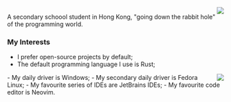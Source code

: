 <img src="https://github-readme-stats.vercel.app/api?username=HTG-YT&theme=darcula&show_icons=true&count_private=true&include_all_commits=true&hide_border=true" align="right"/>

A secondary schoool student in Hong Kong, "going down the rabbit hole" of the programming world.

### My Interests
- I prefer open-source projects by default;
- The default programming language I use is Rust;
<img src="https://github-readme-stats.vercel.app/api/top-langs/?username=HTG-YT&theme=darcula&hide_border=true&hide=python" align="right"/>
- My daily driver is Windows;
- My secondary daily driver is Fedora Linux;
- My favourite series of IDEs are JetBrains IDEs;
- My favourite code editor is Neovim.


